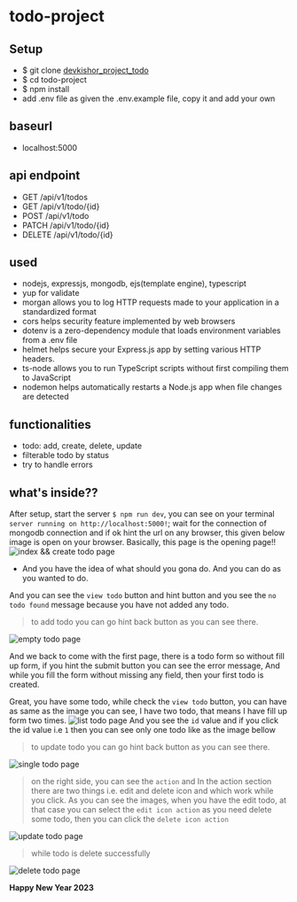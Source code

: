 # todo-project

## Setup
- $ git clone [devkishor_project_todo](https://github.com/devkishor8007/todo-project.git)
- $ cd todo-project
- $ npm install
- add .env file as given the .env.example file, copy it and add your own

## baseurl
- localhost:5000

## api endpoint
- GET /api/v1/todos
- GET /api/v1/todo/{id}
- POST /api/v1/todo
- PATCH /api/v1/todo/{id}
- DELETE /api/v1/todo/{id}

## used
- nodejs, expressjs, mongodb, ejs(template engine), typescript
- yup for validate
- morgan allows you to log HTTP requests made to your application in a standardized format
- cors helps security feature implemented by web browsers
- dotenv is a zero-dependency module that loads environment variables from a .env file
- helmet helps secure your Express.js app by setting various HTTP headers.
- ts-node allows you to run TypeScript scripts without first compiling them to JavaScript
- nodemon helps automatically restarts a Node.js app when file changes are detected

## functionalities
- todo: add, create, delete, update
- filterable todo by status
- try to handle errors

## what's inside??
After setup, start the server `$ npm run dev`, you can see on your terminal `server running on http://localhost:5000!`; wait for the connection of mongodb connection and if ok hint the url on any browser, this given below image is open on your browser. Basically, this page is the opening page!!
<img src="https://user-images.githubusercontent.com/73419211/210171053-c8108b83-2b28-4621-9f43-32cce7e0273b.PNG" alt="index && create todo page">

- And you have the idea of what should you gona do. And you can do as you wanted to do.

And you can see the `view todo` button and hint button and you see the `no todo found` message because you have not added any todo.
> to add todo you can go hint back button as you can see there.
<img src="https://user-images.githubusercontent.com/73419211/210171051-3a7ff607-922a-4eaa-9d74-671ef09befc8.PNG" alt="empty todo page">

And we back to come with the first page, there is a todo form so without fill up form, if you hint the submit button you can see the error message, And while you fill the form without missing any field, then your first todo is created.

Great, you have some todo, while check the `view todo` button, you can have as same as the image you can see, I have two todo, that means I have fill up form two times.
<img src="https://user-images.githubusercontent.com/73419211/210171050-c9ea9348-8887-40b7-90a7-dd73e7aa6740.PNG" alt="list todo page">
And you see the `id` value and if you click the id value i.e `1` then you can see only one todo like as the image bellow
> to update todo you can go hint back button as you can see there.
<img src="https://user-images.githubusercontent.com/73419211/210171049-4f5b52e6-9b49-4595-8ad5-0b07e71a9732.PNG" alt="single todo page">

> on the right side, you can see the `action` and In the action section there are two things i.e. edit and delete icon and which work while you click.
As you can see the images, when you have the edit todo, at that case you can select the `edit icon action` as you need delete some todo, then you can click the `delete icon action` 

<img src="https://user-images.githubusercontent.com/73419211/210171047-07e1dc1f-b5cc-40a6-82dd-53945ce78309.PNG" alt="update todo page">

> while todo is delete successfully
<img src="https://user-images.githubusercontent.com/73419211/210171046-fd86db7d-6320-4ad7-b510-dae4aa6f0a06.PNG" alt="delete todo page">

**Happy New Year 2023**
